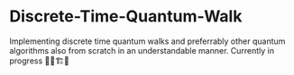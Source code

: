 # Discrete-Time-Quantum-Walk
Implementing discrete time quantum walks and preferrably other quantum algorithms also from scratch in an understandable manner. Currently in progress 👷‍♂️🏗️🚧
